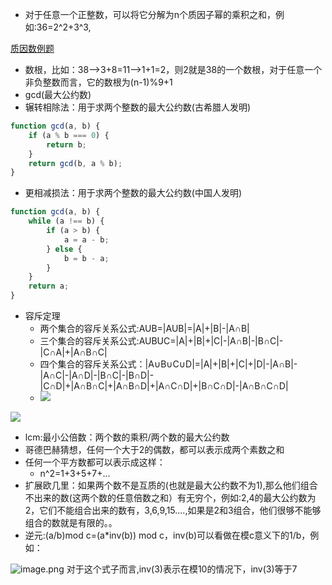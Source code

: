 - 对于任意一个正整数，可以将它分解为n个质因子幂的乘积之和，例如:36=2^2+3^3,

[质因数例题](https://blog.csdn.net/Tisfy/article/details/125706956)

- 数根，比如：38——>3+8=11——>1+1=2，则2就是38的一个数根，对于任意一个非负整数而言，它的数根为(n-1)%9+1
- gcd(最大公约数)
- 辗转相除法：用于求两个整数的最大公约数(古希腊人发明)
```javascript
function gcd(a, b) {
    if (a % b === 0) {
        return b;
    }
    return gcd(b, a % b);
}

```

- 更相减损法：用于求两个整数的最大公约数(中国人发明)

  
```javascript
function gcd(a, b) {
    while (a !== b) {
        if (a > b) {
            a = a - b;
        } else {
            b = b - a;
        }
    }
    return a;
}
```

- 容斥定理
   - 两个集合的容斥关系公式:AUB=|AUB|=|A|+|B|-|A∩B|
   - 三个集合的容斥关系公式:AUBUC=|A|+|B|+|C|-|A∩B|-|B∩C|-|C∩A|+|A∩B∩C|
   - 四个集合的容斥关系公式：|A∪B∪C∪D|=|A|+|B|+|C|+|D|-|A∩B|-|A∩C|-|A∩D|-|B∩C|-|B∩D|-|C∩D|+|A∩B∩C|+|A∩B∩D|+|A∩C∩D|+|B∩C∩D|-|A∩B∩C∩D| 
   - ![](https://cdn.nlark.com/yuque/0/2022/svg/29486774/1669874836862-a6aeb7c1-37e4-4cf1-b922-e60dd4df2c11.svg#clientId=u79a20538-945b-4&from=paste&id=uf37d099a&originHeight=24&originWidth=209&originalType=url&ratio=1&rotation=0&showTitle=false&status=done&style=none&taskId=u680dbffc-4813-47a3-8665-d05eef32be7&title=)

![](https://cdn.nlark.com/yuque/0/2022/svg/29486774/1669874836564-ba1caf24-ae4b-4e14-9520-aa30a32c9822.svg#clientId=u79a20538-945b-4&from=paste&id=u69da5ae2&originHeight=52&originWidth=851&originalType=url&ratio=1&rotation=0&showTitle=false&status=done&style=none&taskId=u86b93495-c18d-4751-be4b-87d3fc35815&title=)

- lcm:最小公倍数：两个数的乘积/两个数的最大公约数
- 哥德巴赫猜想，任何一个大于2的偶数，都可以表示成两个素数之和
- 任何一个平方数都可以表示成这样：
   - n^2=1+3+5+7+...
- 扩展欧几里：如果两个数不是互质的(也就是最大公约数不为1),那么他们组合不出来的数(这两个数的任意倍数之和）有无穷个，例如:2,4的最大公约数为2，它们不能组合出来的数有，3,6,9,15....,如果是2和3组合，他们很够不能够组合的数就是有限的。。
- 逆元:(a/b)mod c=(a*inv(b)) mod c，inv(b)可以看做在模c意义下的1/b，例如：

![image.png](https://cdn.nlark.com/yuque/0/2023/png/29486774/1673095346792-8562847a-0cc5-4d0b-88c2-19653e1a1812.png#averageHue=%23f9f9f9&clientId=u2be3c60b-5879-4&from=paste&height=383&id=u9165eeea&originHeight=575&originWidth=1142&originalType=binary&ratio=1&rotation=0&showTitle=false&size=87488&status=done&style=none&taskId=u1f54a06b-ce52-46f4-a185-1e968fc4268&title=&width=761.3333333333334)
对于这个式子而言,inv(3)表示在模10的情况下，inv(3)等于7
